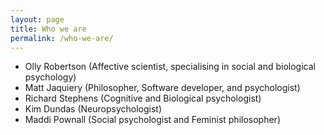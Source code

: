 ```yaml
---
layout: page
title: Who we are
permalink: /who-we-are/
---
```


* Olly Robertson (Affective scientist, specialising in social and biological psychology)
* Matt Jaquiery (Philosopher, Software developer, and psychologist)
* Richard Stephens (Cognitive and Biological psychologist)
* Kim Dundas (Neuropsychologist)
* Maddi Pownall (Social psychologist and Feminist philosopher)
